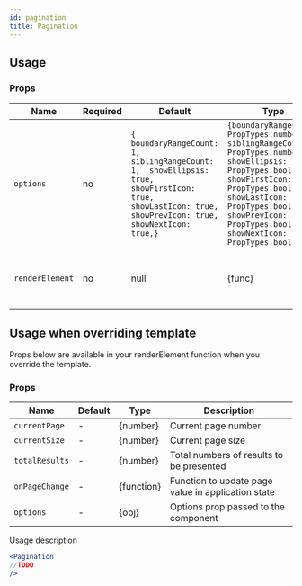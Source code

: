 ```yaml
---
id: pagination
title: Pagination
---
```

## Usage

### Props

| Name                      | Required  | Default       | Type      | Description             |
| --------------------------|-----------|---------------| ----------|-------------------------|
| ``options``               | no        | ``{ boundaryRangeCount: 1, siblingRangeCount: 1,  showEllipsis: true, showFirstIcon: true,  showLastIcon: true,  showPrevIcon: true,  showNextIcon: true,} ``        | ``{boundaryRangeCount: PropTypes.number, siblingRangeCount: PropTypes.number, showEllipsis: PropTypes.bool, showFirstIcon: PropTypes.bool, showLastIcon: PropTypes.bool, showPrevIcon: PropTypes.bool, showNextIcon: PropTypes.bool, } ``   | Options to customize the styling of the component |
| ``renderElement``         | no        | null          | {func}    | Function to override the the component's template |



## Usage when overriding template

Props below are available in your renderElement function when you override the template.

### Props

| Name              | Default       | Type      | Description             |
| ------------------|---------------| ----------|-------------|
| ``currentPage``   |  -            | {number}  | Current page number |
| ``currentSize``   |  -            | {number}  | Current page size |
| ``totalResults``  |  -            | {number}  | Total numbers of results to be presented |
| ``onPageChange``  |  -            | {function}| Function to update page value in application state |
| ``options``       |  -            | {obj}     | Options prop passed to the component |


Usage description
```jsx
<Pagination
//TODO
/>
```
